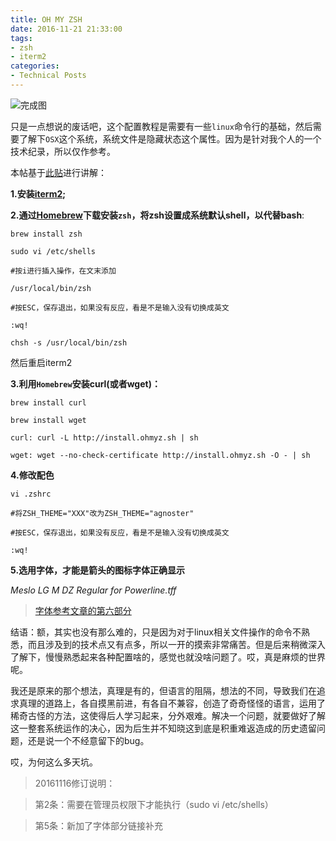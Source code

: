 ```yaml
---
title: OH MY ZSH
date: 2016-11-21 21:33:00
tags:
- zsh
- iterm2
categories:
- Technical Posts
---
```


![完成图](http://imglf1.nosdn.127.net/img/RE1iZDZ5cUNZaTd4VzNtSFlGTm5CZVdHMjMwU2ZySnVScCtuTFdFYUZ6cndUZXJqUGxvclJBPT0.png?=imageView&thumbnail=500x0&quality=96&stripmeta=0&type=jpg%7Cwatermark&type=2)

只是一点想说的废话吧，这个配置教程是需要有一些`linux`命令行的基础，然后需要了解下`OSX`这个系统，系统文件是隐藏状态这个属性。因为是针对我个人的一个技术纪录，所以仅作参考。

本帖基于[此贴](https://laoshuterry.gitbooks.io/mac_os_setup_guide/content/4_ZshConfig.html)进行讲解：

**1.安装[iterm2](http://iterm2.com/);**

**2.通过[Homebrew](http://iterm2.com/)下载安装`zsh`，将zsh设置成系统默认shell，以代替bash**:

```
brew install zsh

sudo vi /etc/shells

#按i进行插入操作，在文末添加

/usr/local/bin/zsh

#按ESC，保存退出，如果没有反应，看是不是输入没有切换成英文

:wq!

chsh -s /usr/local/bin/zsh
```

然后重启iterm2

**3.利用`Homebrew`安装curl(或者wget)：**

```
brew install curl

brew install wget
```
```
curl: curl -L http://install.ohmyz.sh | sh

wget: wget --no-check-certificate http://install.ohmyz.sh -O - | sh
```

**4.修改配色**

```
vi .zshrc

#将ZSH_THEME="XXX"改为ZSH_THEME="agnoster"

#按ESC，保存退出，如果没有反应，看是不是输入没有切换成英文

:wq!
```

**5.选用字体，才能是箭头的图标字体正确显示**

*Meslo LG M DZ Regular for Powerline.tff*

> [字体参考文章的第六部分](http://www.jianshu.com/p/7de00c73a2bb)



结语：额，其实也没有那么难的，只是因为对于linux相关文件操作的命令不熟悉，而且涉及到的技术点又有点多，所以一开的摸索非常痛苦。但是后来稍微深入了解下，慢慢熟悉起来各种配置啥的，感觉也就没啥问题了。哎，真是麻烦的世界呢。

我还是原来的那个想法，真理是有的，但语言的阻隔，想法的不同，导致我们在追求真理的道路上，各自摸黑前进，有各自不兼容，创造了奇奇怪怪的语言，运用了稀奇古怪的方法，这使得后人学习起来，分外艰难。解决一个问题，就要做好了解这一整套系统运作的决心，因为后生并不知晓这到底是积重难返造成的历史遗留问题，还是说一个不经意留下的bug。

哎，为何这么多天坑。

> 20161116修订说明：

> 第2条：需要在管理员权限下才能执行（sudo vi /etc/shells）

> 第5条：新加了字体部分链接补充
